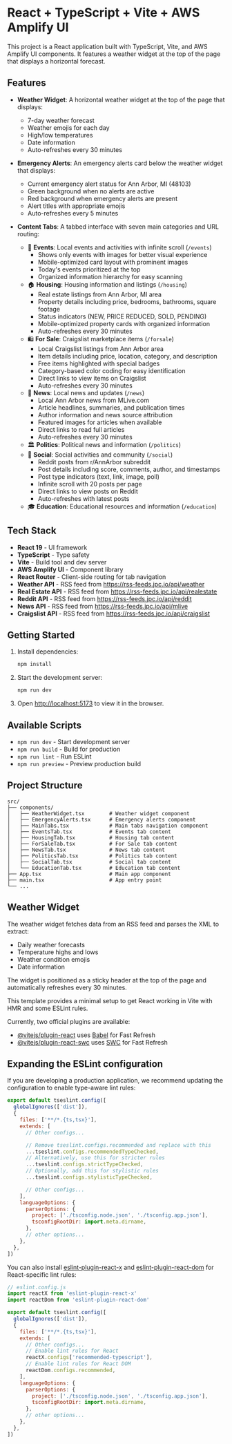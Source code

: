 # React + TypeScript + Vite + AWS Amplify UI

This project is a React application built with TypeScript, Vite, and AWS Amplify UI components. It features a weather widget at the top of the page that displays a horizontal forecast.

## Features

- **Weather Widget**: A horizontal weather widget at the top of the page that displays:
  - 7-day weather forecast
  - Weather emojis for each day
  - High/low temperatures
  - Date information
  - Auto-refreshes every 30 minutes

- **Emergency Alerts**: An emergency alerts card below the weather widget that displays:
  - Current emergency alert status for Ann Arbor, MI (48103)
  - Green background when no alerts are active
  - Red background when emergency alerts are present
  - Alert titles with appropriate emojis
  - Auto-refreshes every 5 minutes

- **Content Tabs**: A tabbed interface with seven main categories and URL routing:
  - 🎉 **Events**: Local events and activities with infinite scroll (`/events`)
    - Shows only events with images for better visual experience
    - Mobile-optimized card layout with prominent images
    - Today's events prioritized at the top
    - Organized information hierarchy for easy scanning
  - 🏠 **Housing**: Housing information and listings (`/housing`)
    - Real estate listings from Ann Arbor, MI area
    - Property details including price, bedrooms, bathrooms, square footage
    - Status indicators (NEW, PRICE REDUCED, SOLD, PENDING)
    - Mobile-optimized property cards with organized information
    - Auto-refreshes every 30 minutes
  - 🛍️ **For Sale**: Craigslist marketplace items (`/forsale`)
    - Local Craigslist listings from Ann Arbor area
    - Item details including price, location, category, and description
    - Free items highlighted with special badges
    - Category-based color coding for easy identification
    - Direct links to view items on Craigslist
    - Auto-refreshes every 30 minutes
  - 📰 **News**: Local news and updates (`/news`)
    - Local Ann Arbor news from MLive.com
    - Article headlines, summaries, and publication times
    - Author information and news source attribution
    - Featured images for articles when available
    - Direct links to read full articles
    - Auto-refreshes every 30 minutes
  - 🏛️ **Politics**: Political news and information (`/politics`)
  - 👥 **Social**: Social activities and community (`/social`)
    - Reddit posts from r/AnnArbor subreddit
    - Post details including score, comments, author, and timestamps
    - Post type indicators (text, link, image, poll)
    - Infinite scroll with 20 posts per page
    - Direct links to view posts on Reddit
    - Auto-refreshes with latest posts
  - 🎓 **Education**: Educational resources and information (`/education`)

## Tech Stack

- **React 19** - UI framework
- **TypeScript** - Type safety
- **Vite** - Build tool and dev server
- **AWS Amplify UI** - Component library
- **React Router** - Client-side routing for tab navigation
- **Weather API** - RSS feed from https://rss-feeds.jpc.io/api/weather
- **Real Estate API** - RSS feed from https://rss-feeds.jpc.io/api/realestate
- **Reddit API** - RSS feed from https://rss-feeds.jpc.io/api/reddit
- **News API** - RSS feed from https://rss-feeds.jpc.io/api/mlive
- **Craigslist API** - RSS feed from https://rss-feeds.jpc.io/api/craigslist

## Getting Started

1. Install dependencies:
   ```bash
   npm install
   ```

2. Start the development server:
   ```bash
   npm run dev
   ```

3. Open [http://localhost:5173](http://localhost:5173) to view it in the browser.

## Available Scripts

- `npm run dev` - Start development server
- `npm run build` - Build for production
- `npm run lint` - Run ESLint
- `npm run preview` - Preview production build

## Project Structure

```
src/
├── components/
│   ├── WeatherWidget.tsx        # Weather widget component
│   ├── EmergencyAlerts.tsx      # Emergency alerts component
│   ├── MainTabs.tsx             # Main tabs navigation component
│   ├── EventsTab.tsx            # Events tab content
│   ├── HousingTab.tsx           # Housing tab content
│   ├── ForSaleTab.tsx           # For Sale tab content
│   ├── NewsTab.tsx              # News tab content
│   ├── PoliticsTab.tsx          # Politics tab content
│   ├── SocialTab.tsx            # Social tab content
│   └── EducationTab.tsx         # Education tab content
├── App.tsx                      # Main app component
├── main.tsx                     # App entry point
└── ...
```

## Weather Widget

The weather widget fetches data from an RSS feed and parses the XML to extract:
- Daily weather forecasts
- Temperature highs and lows
- Weather condition emojis
- Date information

The widget is positioned as a sticky header at the top of the page and automatically refreshes every 30 minutes.

This template provides a minimal setup to get React working in Vite with HMR and some ESLint rules.

Currently, two official plugins are available:

- [@vitejs/plugin-react](https://github.com/vitejs/vite-plugin-react/blob/main/packages/plugin-react) uses [Babel](https://babeljs.io/) for Fast Refresh
- [@vitejs/plugin-react-swc](https://github.com/vitejs/vite-plugin-react/blob/main/packages/plugin-react-swc) uses [SWC](https://swc.rs/) for Fast Refresh

## Expanding the ESLint configuration

If you are developing a production application, we recommend updating the configuration to enable type-aware lint rules:

```js
export default tseslint.config([
  globalIgnores(['dist']),
  {
    files: ['**/*.{ts,tsx}'],
    extends: [
      // Other configs...

      // Remove tseslint.configs.recommended and replace with this
      ...tseslint.configs.recommendedTypeChecked,
      // Alternatively, use this for stricter rules
      ...tseslint.configs.strictTypeChecked,
      // Optionally, add this for stylistic rules
      ...tseslint.configs.stylisticTypeChecked,

      // Other configs...
    ],
    languageOptions: {
      parserOptions: {
        project: ['./tsconfig.node.json', './tsconfig.app.json'],
        tsconfigRootDir: import.meta.dirname,
      },
      // other options...
    },
  },
])
```

You can also install [eslint-plugin-react-x](https://github.com/Rel1cx/eslint-react/tree/main/packages/plugins/eslint-plugin-react-x) and [eslint-plugin-react-dom](https://github.com/Rel1cx/eslint-react/tree/main/packages/plugins/eslint-plugin-react-dom) for React-specific lint rules:

```js
// eslint.config.js
import reactX from 'eslint-plugin-react-x'
import reactDom from 'eslint-plugin-react-dom'

export default tseslint.config([
  globalIgnores(['dist']),
  {
    files: ['**/*.{ts,tsx}'],
    extends: [
      // Other configs...
      // Enable lint rules for React
      reactX.configs['recommended-typescript'],
      // Enable lint rules for React DOM
      reactDom.configs.recommended,
    ],
    languageOptions: {
      parserOptions: {
        project: ['./tsconfig.node.json', './tsconfig.app.json'],
        tsconfigRootDir: import.meta.dirname,
      },
      // other options...
    },
  },
])
```
